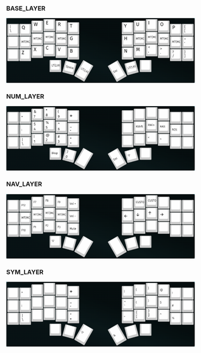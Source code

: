 ### BASE_LAYER
![](../../pic/base_layer.png)
### NUM_LAYER
![](../../pic/num_layer.png)
### NAV_LAYER
![](../../pic/nav_layer.png)
### SYM_LAYER
![](../../pic/sym_layer.png)